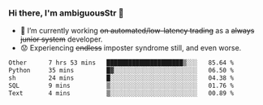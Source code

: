 ### Hi there, I'm ambiguou~~s~~Str 👋

<!--
**ambiguoustexture/ambiguoustexture** is a ✨ _special_ ✨ repository because its `README.md` (this file) appears on your GitHub profile.

Here are some ideas to get you started:
-->
- 🔭 I’m currently working ~~on automated/low-latency trading~~ as a ~~always junior system~~ developer.
- :worried: Experiencing ~~endless~~ imposter syndrome still, and even worse.

<!--START_SECTION:waka-->

```txt
Other      7 hrs 53 mins   █████████████████████▒░░░   85.64 %
Python     35 mins         █▓░░░░░░░░░░░░░░░░░░░░░░░   06.50 %
sh         24 mins         █░░░░░░░░░░░░░░░░░░░░░░░░   04.38 %
SQL        9 mins          ▒░░░░░░░░░░░░░░░░░░░░░░░░   01.76 %
Text       4 mins          ▒░░░░░░░░░░░░░░░░░░░░░░░░   00.89 %
```

<!--END_SECTION:waka-->
